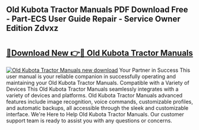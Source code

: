 ## Old Kubota Tractor Manuals PDF Download Free - Part-ECS User Guide Repair - Service Owner Edition Zdvxz

# <h2><a href="http://bc9100.oget.top/?id=Old+Kubota+Tractor+Manuals">🔗Download New 👉🔴 Old Kubota Tractor Manuals</a></h2>

[![Old Kubota Tractor Manuals new download](https://i.imgur.com/5g1atiW.png)](http://bc9100.oget.top/?id=Old+Kubota+Tractor+Manuals)
Your Partner in Success This user manual is your reliable companion in successfully operating and maintaining your Old Kubota Tractor Manuals. Compatible with a Variety of Devices This Old Kubota Tractor Manuals seamlessly integrates with a variety of devices and platforms. Old Kubota Tractor Manuals advanced features include image recognition, voice commands, customizable profiles, and automatic backups, all accessible through the sleek and customizable interface. We're Here to Help Old Kubota Tractor Manuals. Our customer support team is ready to assist you with any questions or concerns.
